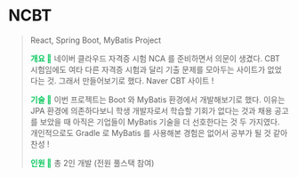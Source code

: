 # NCBT

> React, Spring Boot, MyBatis Project
>
> <b style="color:#02c75a"> 개요 🧩</b> 네이버 클라우드 자격증 시험 NCA 를 준비하면서 의문이 생겼다. CBT 시험임에도 여타 다른 자격증 시험과 달리 기출 문제를 모아두는 사이트가 없었다는 것. 그래서 만들어보기로 했다. Naver CBT 사이트 !
>
> <b style="color:#02c75a">기술 🚀</b> 이번 프로젝트는 Boot 와 MyBatis 환경에서 개발해보기로 했다. 이유는 JPA 환경에 의존하다보니 학생 개발자로서 학습할 기회가 없다는 것과 채용 공고를 보았을 때 아직은 기업들이 MyBatis 기술을 더 선호한다는 것 두 가지였다. 개인적으로도 Gradle 로 MyBatis 를 사용해본 경험은 없어서 공부가 될 것 같아 찬성 !
>
> <b style="color:#02c75a">인원 🍥</b> 총 2인 개발 (전원 풀스택 참여)
